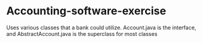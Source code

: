 # Accounting-software-exercise
Uses various classes that a bank could utilize. Account.java is the interface, and AbstractAccount.java is the superclass for most classes
